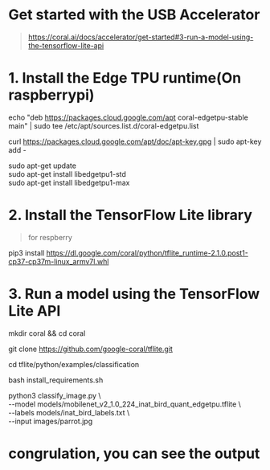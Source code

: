 # Get started with the USB Accelerator
> https://coral.ai/docs/accelerator/get-started#3-run-a-model-using-the-tensorflow-lite-api

# 1. Install the Edge TPU runtime(On raspberrypi)

echo "deb https://packages.cloud.google.com/apt coral-edgetpu-stable main" | sudo tee /etc/apt/sources.list.d/coral-edgetpu.list

curl https://packages.cloud.google.com/apt/doc/apt-key.gpg | sudo apt-key add -

sudo apt-get update<br> 
sudo apt-get install libedgetpu1-std <br>
sudo apt-get install libedgetpu1-max<br>

# 2. Install the TensorFlow Lite library
> for respberry

pip3 install https://dl.google.com/coral/python/tflite_runtime-2.1.0.post1-cp37-cp37m-linux_armv7l.whl

# 3. Run a model using the TensorFlow Lite API
mkdir coral && cd coral

git clone https://github.com/google-coral/tflite.git

cd tflite/python/examples/classification

bash install_requirements.sh

python3 classify_image.py \ <br>
--model models/mobilenet_v2_1.0_224_inat_bird_quant_edgetpu.tflite \ <br>
--labels models/inat_bird_labels.txt \ <br>
--input images/parrot.jpg

# congrulation, you can see the output
